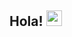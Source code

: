 ## Hola! <img src="https://www.google.com/url?sa=i&url=https%3A%2F%2Fwww.pinterest.com%2Fpin%2F730849845752402813%2F&psig=AOvVaw2-Pk1MI_ZSC-51Jz8zcOWn&ust=1613744385554000&source=images&cd=vfe&ved=0CAIQjRxqFwoTCIC2ucTQ8-4CFQAAAAAdAAAAABAJ" width="25px">



